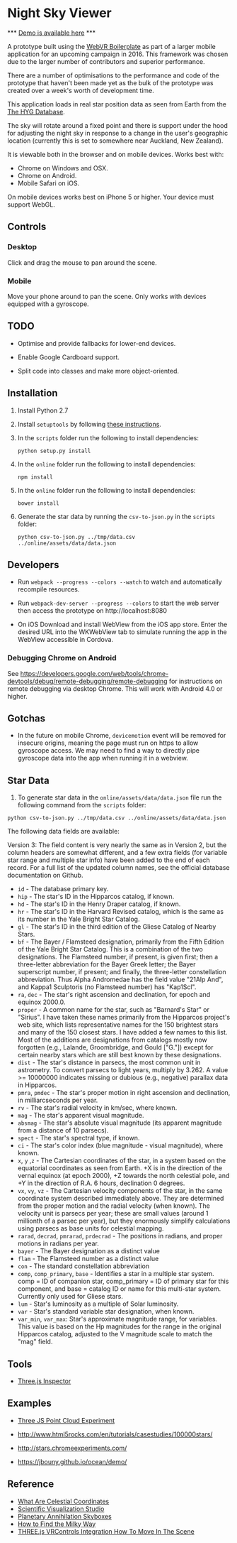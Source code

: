 Night Sky Viewer
================

*** [Demo is available here](http://uxvirtual.com/demo/night-sky/) ***

A prototype built using the [WebVR Boilerplate](https://github.com/borismus/webvr-boilerplate) as part of a larger
mobile application for an upcoming campaign in 2016. This framework was chosen due to the larger number of contributors 
and superior performance.

There are a number of optimisations to the performance and code of the prototype that haven't been made yet as the bulk
of the prototype was created over a week's worth of development time.

This application loads in real star position data as seen from Earth from the [The HYG Database](https://github.com/astronexus/HYG-Database).

The sky will rotate around a fixed point and there is support under the hood for adjusting the night sky in response to a
change in the user's geographic location (currently this is set to somewhere near Auckland, New Zealand).

It is viewable both in the browser and on mobile devices. Works best with:

*   Chrome on Windows and OSX.
*   Chrome on Android.
*   Mobile Safari on iOS.

On mobile devices works best on iPhone 5 or higher. Your device must support WebGL.

## Controls

### Desktop

Click and drag the mouse to pan around the scene.

### Mobile

Move your phone around to pan the scene. Only works with devices equipped with a gyroscope.

## TODO

*   Optimise and provide fallbacks for lower-end devices.

*   Enable Google Cardboard support.

*   Split code into classes and make more object-oriented.

## Installation

1.  Install Python 2.7

2.  Install `setuptools` by following [these instructions](https://pypi.python.org/pypi/setuptools).

3.  In the `scripts` folder run the following to install dependencies:

    ```
    python setup.py install
    ```
    
4.  In the `online` folder run the following to install dependencies:

    ```
    npm install
    ```
    
5.  In the `online` folder run the following to install dependencies:

    ```
    bower install
    ```
    
6.  Generate the star data by running the `csv-to-json.py` in the `scripts` folder:

    ```
    python csv-to-json.py ../tmp/data.csv ../online/assets/data/data.json
    ```

## Developers

*   Run `webpack --progress --colors --watch` to watch and automatically recompile resources.

*   Run `webpack-dev-server --progress --colors` to start the web server then access the prototype on http://localhost:8080

*   On iOS Download and install WebView from the iOS app store. Enter the desired URL into the WKWebView tab to simulate
    running the app in the WebView accessible in Cordova.
    
### Debugging Chrome on Android

See https://developers.google.com/web/tools/chrome-devtools/debug/remote-debugging/remote-debugging for instructions
on remote debugging via desktop Chrome. This will work with Android 4.0 or higher.
   
## Gotchas

*   In the future on mobile Chrome, `devicemotion` event will be removed for insecure origins, meaning the page must
    run on https to allow gyroscope access. We may need to find a way to directly pipe gyroscope data into the app when
    running it in a webview.
    
## Star Data

1. To generate star data in the `online/assets/data/data.json` file run the following command from the `scripts` folder:

```
python csv-to-json.py ../tmp/data.csv ../online/assets/data/data.json
```

The following data fields are available:

Version 3: The field content is very nearly the same as in Version 2, but the column headers are somewhat different, 
and a few extra fields (for variable star range and multiple star info) have been added to the end of each record. For a 
full list of the updated column names, see the official database documentation on Github.

*   `id` - The database primary key.
*   `hip` - The star's ID in the Hipparcos catalog, if known.
*   `hd` - The star's ID in the Henry Draper catalog, if known.
*   `hr` - The star's ID in the Harvard Revised catalog, which is the same as its number in the Yale Bright Star Catalog.
*   `gl` - The star's ID in the third edition of the Gliese Catalog of Nearby Stars.
*   `bf` - The Bayer / Flamsteed designation, primarily from the Fifth Edition of the Yale Bright Star Catalog. This is 
    a combination of the two designations. The Flamsteed number, if present, is given first; then a three-letter 
    abbreviation for the Bayer Greek letter; the Bayer superscript number, if present; and finally, the three-letter 
    constellation abbreviation. Thus Alpha Andromedae has the field value "21Alp And", and Kappa1 Sculptoris (no 
    Flamsteed number) has "Kap1Scl".
*   `ra`, `dec` - The star's right ascension and declination, for epoch and equinox 2000.0.
*   `proper` - A common name for the star, such as "Barnard's Star" or "Sirius". I have taken these names primarily from 
    the Hipparcos project's web site, which lists representative names for the 150 brightest stars and many of the 150 
    closest stars. I have added a few names to this list. Most of the additions are designations from catalogs mostly 
    now forgotten (e.g., Lalande, Groombridge, and Gould ["G."]) except for certain nearby stars which are still best 
    known by these designations.
*   `dist` - The star's distance in parsecs, the most common unit in astrometry. To convert parsecs to light years, 
    multiply by 3.262. A value >= 10000000 indicates missing or dubious (e.g., negative) parallax data in Hipparcos.
*   `pmra`, `pmdec` - The star's proper motion in right ascension and declination, in milliarcseconds per year.
*   `rv` - The star's radial velocity in km/sec, where known.
*   `mag` - The star's apparent visual magnitude.
*   `absmag` - The star's absolute visual magnitude (its apparent magnitude from a distance of 10 parsecs).
*   `spect` - The star's spectral type, if known.
*   `ci` - The star's color index (blue magnitude - visual magnitude), where known.
*   `x`, `y` ,`z` - The Cartesian coordinates of the star, in a system based on the equatorial coordinates as seen from 
    Earth. +X is in the direction of the vernal equinox (at epoch 2000), +Z towards the north celestial pole, and +Y in 
    the direction of R.A. 6 hours, declination 0 degrees.
*   `vx`, `vy`, `vz` - The Cartesian velocity components of the star, in the same coordinate system described 
    immediately above. They are determined from the proper motion and the radial velocity (when known). The velocity 
    unit is parsecs per year; these are small values (around 1 millionth of a parsec per year), but they enormously 
    simplify calculations using parsecs as base units for celestial mapping.
*   `rarad`, `decrad`, `pmrarad`, `prdecrad` - The positions in radians, and proper motions in radians per year.
*   `bayer` - The Bayer designation as a distinct value
*   `flam` - The Flamsteed number as a distinct value
*   `con` - The standard constellation abbreviation
*   `comp`, `comp_primary`, `base` - Identifies a star in a multiple star system. comp = ID of companion star, 
    comp_primary = ID of primary star for this component, and base = catalog ID or name for this multi-star system. 
    Currently only used for Gliese stars.
*   `lum` - Star's luminosity as a multiple of Solar luminosity.
*   `var` - Star's standard variable star designation, when known.
*   `var_min`, `var_max`: Star's approximate magnitude range, for variables. This value is based on the Hp magnitudes 
    for the range in the original Hipparcos catalog, adjusted to the V magnitude scale to match the "mag" field.

## Tools

*   [Three.js Inspector](https://chrome.google.com/webstore/detail/threejs-inspector/dnhjfclbfhcbcdfpjaeacomhbdfjbebi/related?hl=en)

## Examples

*   [Three JS Point Cloud Experiment](http://codepen.io/seanseansean/pen/EaBZEY)

*   http://www.html5rocks.com/en/tutorials/casestudies/100000stars/

*   http://stars.chromeexperiments.com/

*   https://jbouny.github.io/ocean/demo/

## Reference

*   [What Are Celestial Coordinates](http://www.skyandtelescope.com/astronomy-resources/what-are-celestial-coordinates/)
*   [Scientific Visualization Studio](http://svs.gsfc.nasa.gov/cgi-bin/details.cgi?aid=3895)
*   [Planetary Annihilation Skyboxes](http://www.superouman.net/planetary-annihilation-skyboxes.php)
*   [How to Find the Milky Way](http://www.lonelyspeck.com/how-to-find-the-milky-way/)
*   [THREE.js VRControls Integration How To Move In The Scene](http://stackoverflow.com/questions/30511524/three-js-vrcontrols-integration-how-to-move-in-the-scene)